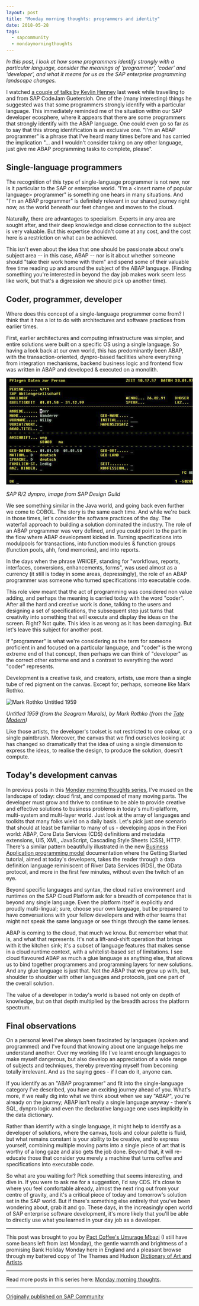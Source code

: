 ```yaml
---
layout: post
title: "Monday morning thoughts: programmers and identity"
date: 2018-05-28
tags:
  - sapcommunity
  - mondaymorningthoughts
---
```

*In this post, I look at how some programmers identify strongly with a
particular language, consider the meanings of 'programmer', 'coder'
and 'developer', and what it means for us as the SAP enterprise
programming landscape changes.*

I watched [a couple of talks by Kevlin
Henney](https://www.youtube.com/results?search_query=kevlin+henney) last
week while travelling to and from SAP CodeJam Guetersloh. One of the
(many interesting) things he suggested was that some programmers
strongly identify with a particular language. This immediately reminded
me of the situation within our SAP developer ecosphere, where it appears
that there are some programmers that strongly identify with the ABAP
language. One could even go so far as to say that this strong
identification is an exclusive one. "I'm an ABAP programmer" is a
phrase that I've heard many times before and has carried the
implication "\... and I wouldn't consider taking on any other
language, just give me ABAP programming tasks to complete, please".

## Single-language programmers

The recognition of this type of single-language programmer is not new,
nor is it particular to the SAP or enterprise world. "I'm a \<insert
name of popular language\> programmer" is something one hears in many
situations. And "I'm an ABAP programmer" is definitely relevant in
our shared journey right now, as the world beneath our feet changes and
moves to the cloud.

Naturally, there are advantages to specialism. Experts in any area are
sought after, and their deep knowledge and close connection to the
subject is very valuable. But this expertise shouldn't come at any
cost, and the cost here is a restriction on what can be achieved.

This isn't even about the idea that one should be passionate about
one's subject area \-- in this case, ABAP \-- nor is it about whether
someone should "take their work home with them" and spend some of
their valuable free time reading up and around the subject of the ABAP
language. (Finding something you're interested in beyond the day job
makes work seem less like work, but that's a digression we should pick
up another time).

## Coder, programmer, developer

Where does this concept of a single-language programmer come from? I
think that it has a lot to do with architectures and software practices
from earlier times.

First, earlier architectures and computing infrastructure was simpler,
and entire solutions were built on a specific OS using a single
language. So having a look back at our own world, this has predominantly
been ABAP, with the transaction-oriented, dynpro-based facilities where
everything from integration mechanisms, backend business logic and
frontend flow was written in ABAP and developed & executed on a
monolith.

![](/images/2018/05/Screenshot-2018-05-28-at-07.47.35.png)

*SAP R/2 dynpro, image from SAP Design Guild*

We see something similar in the Java world, and going back even further
we come to COBOL. The story is the same each time. And while we're back
in those times, let's consider the software practices of the day. The
waterfall approach to building a solution dominated the industry. The
role of an ABAP programmer was very defined, and you could point to the
part in the flow where ABAP development kicked in. Turning
specifications into modulpools for transactions, into function modules &
function groups (function pools, ahh, fond memories), and into reports.

In the days when the phrase WRICEF, standing for "workflows, reports,
interfaces, conversions, enhancements, forms", was used almost as a
currency (it still is today in some areas, depressingly), the role of an
ABAP programmer was someone who turned specifications into executable
code.

This role view meant that the act of programming was considered non
value adding, and perhaps the meaning is carried today with the word
"coder". After all the hard and creative work is done, talking to the
users and designing a set of specifications, the subsequent step just
turns that creativity into something that will execute and display the
ideas on the screen. Right? Not quite. This idea is as wrong as it has
been damaging. But let's leave this subject for another post.

If "programmer" is what we're considering as the term for someone
proficient in and focused on a particular language, and "coder" is the
wrong extreme end of that concept, then perhaps we can think of
"developer" as the correct other extreme end and a contrast to
everything the word "coder" represents.

Development is a creative task, and creators, artists, use more than a
single tube of red pigment on the canvas. Except for, perhaps, someone
like Mark Rothko.

![Mark Rothko Untitled
1959](https://www.tate.org.uk/sites/default/files/styles/width-600/public/images/mark%20rothko%20untitled%201959%202.jpg)

*Untitled 1959 (from the Seagram Murals), by Mark Rothko (from the [Tate
Modern](http://www.tate.org.uk/whats-on/tate-modern/exhibition/rothko/rothko-room-guide/room-3-seagram-murals))*

Like those artists, the developer's toolset is not restricted to one
colour, or a single paintbrush. Moreover, the canvas that we find
ourselves looking at has changed so dramatically that the idea of using
a single dimension to express the ideas, to realise the design, to
produce the solution, doesn't compute.

## Today's development canvas

In previous posts in this [Monday morning thoughts
series](/tags/mondaymorningthoughts/), I've mused
on the landscape of today: cloud first, and composed of many moving
parts. The developer must grow and thrive to continue to be able to
provide creative and effective solutions to business problems in
today's multi-platform, multi-system and multi-layer world. Just look
at the array of languages and toolkits that many folks wield on a daily
basis. Let's pick just one scenario that should at least be familiar to
many of us - developing apps in the Fiori world: ABAP, Core Data
Services (CDS) definitions and metadata extensions, UI5, XML,
JavaScript, Cascading Style Sheets (CSS), HTTP. There's a similar
pattern beautifully illustrated in the new [Business Application
programming
model](https://help.sap.com/viewer/65de2977205c403bbc107264b8eccf4b/Cloud/en-US/00823f91779d4d42aa29a498e0535cdf.html)
documentation where the Getting Started tutorial, aimed at today's
developers, takes the reader through a data definition language
reminiscent of River Data Services (RDS), the OData protocol, and more
in the first few minutes, without even the twitch of an eye.

Beyond specific languages and syntax, the cloud native environment and
runtimes on the SAP Cloud Platform ask for a breadth of competence that
is beyond any single language. Even the platform itself is explicitly
and proudly multi-lingual; sure, choose your own language, but be
prepared to have conversations with your fellow developers and with
other teams that might not speak the same language or see things through
the same lenses.

ABAP is coming to the cloud, that much we know. But remember what that
is, and what that represents. It's not a lift-and-shift operation that
brings with it the kitchen sink; it's a subset of language features
that makes sense in a cloud runtime context, with a whitelist-based set
of limitations. I see cloud flavoured ABAP as much a glue language as
anything else, that allows us to bind together programmers and
programming layers for new solutions. And any glue language is just
that. Not the ABAP that we grew up with, but, shoulder to shoulder with
other languages and protocols, just one part of the overall solution.

The value of a developer in today's world is based not only on depth of
knowledge, but on that depth multiplied by the breadth across the
platform spectrum.

## Final observations

On a personal level I've always been fascinated by languages (spoken
and programmed) and I've found that knowing about one language helps me
understand another. Over my working life I've learnt enough languages
to make myself dangerous, but also develop an appreciation of a wide
range of subjects and techniques, thereby preventing myself from
becoming totally irrelevant. And as the saying goes - if I can do it,
anyone can.

If you identify as an "ABAP programmer" and fit into the
single-language category I've described, you have an exciting journey
ahead of you. What's more, if we really dig into what we think about
when we say "ABAP", you're already on the journey; ABAP isn't really
a single language anyway - there's SQL, dynpro logic and even the
declarative language one uses implicitly in the data dictionary.

Rather than identify with a single language, it might help to identify
as a developer of solutions, where the canvas, tools and colour palette
is fluid, but what remains constant is your ability to be creative, and
to express yourself, combining multiple moving parts into a single piece
of art that is worthy of a long gaze and also gets the job done. Beyond
that, it will re-educate those that consider you merely a machine that
turns coffee and specifications into executable code.

So what are you waiting for? Pick something that seems interesting, and
dive in. If you were to ask me for a suggestion, I'd say CDS. It's
close to where you feel comfortable already, almost the next ring out
from your centre of gravity, and it's a critical piece of today and
tomorrow's solution set in the SAP world. But if there's something
else entirely that you've been wondering about, grab it and go. These
days, in the increasingly open world of SAP enterprise software
development, it's more likely that you'll be able to directly use what
you learned in your day job as a developer.

---

This post was brought to you by [Pact Coffee's Umurage
Mbazi](https://www.pactcoffee.com/coffees/umurage-mbazi) (I still have
some beans left from last Monday), the gentle warmth and brightness of a
promising Bank Holiday Monday here in England and a pleasant browse
through my battered copy of The Thames and Hudson [Dictionary of Art and
Artists](https://books.google.co.uk/books/about/The_Thames_and_Hudson_Dictionary_of_Art.html?id=xHxUAAAAMAAJ).

---

Read more posts in this series here: [Monday morning
thoughts](/tags/mondaymorningthoughts/).

---

[Originally published on SAP Community](https://community.sap.com/t5/technology-blogs-by-sap/monday-morning-thoughts-programmers-and-identity/ba-p/13380743)
